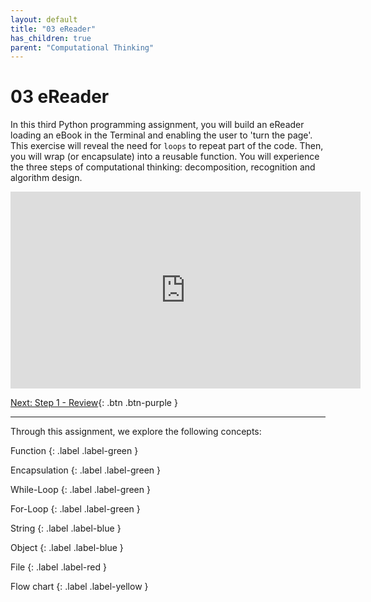 ```yaml
---
layout: default
title: "03 eReader"
has_children: true
parent: "Computational Thinking"
---
```


# 03 eReader

In this third Python programming assignment, you will build an eReader loading an eBook in the Terminal and enabling the user to 'turn the page'. This exercise will reveal the need for `loops` to repeat part of the code. Then, you will wrap (or encapsulate) into a reusable function. You will experience the three steps of computational thinking: decomposition, recognition and algorithm design.

<iframe width="560" height="315" src="https://www.youtube-nocookie.com/embed/OBrzdtQcZOg" frameborder="0" allow="accelerometer; autoplay; clipboard-write; encrypted-media; gyroscope; picture-in-picture" allowfullscreen></iframe>

[Next: Step 1 - Review]({{site.baseurl}}/assignments/03-ereader/step1){: .btn .btn-purple }

---


Through this assignment, we explore the following concepts:

Function
{: .label .label-green }

Encapsulation
{: .label .label-green }

While-Loop
{: .label .label-green }

For-Loop
{: .label .label-green }

String
{: .label .label-blue }

Object
{: .label .label-blue }

File
{: .label .label-red }

Flow chart
{: .label .label-yellow }